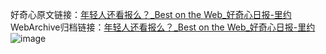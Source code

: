 好奇心原文链接：[年轻人还看报么？_Best on the Web_好奇心日报-里约](https://www.qdaily.com/articles/2064.html)
WebArchive归档链接：[年轻人还看报么？_Best on the Web_好奇心日报-里约](http://web.archive.org/web/20190623150813/https://www.qdaily.com/articles/2064.html)
![image](http://ww3.sinaimg.cn/large/007d5XDply1g3v4mzliulj30u02sidut)
